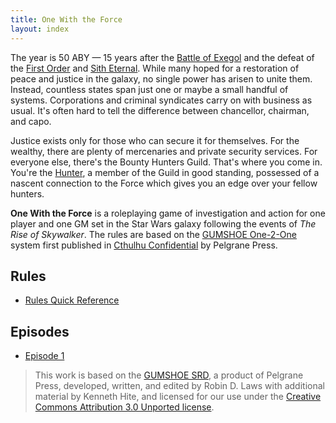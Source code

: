```yaml
---
title: One With the Force
layout: index
---
```


<script>
import Card from "$lib/components/Card.svelte";
import CardBox from "$lib/components/CardBox.svelte";
import ImageFigure from "$lib/components/ImageFigure.svelte";
import readTime from "$lib/readTime.js";
</script>

The year is 50 ABY &mdash; 15 years after the [Battle of Exegol] and the defeat
of the [First Order] and [Sith Eternal]. While many hoped for a restoration of
peace and justice in the galaxy, no single power has arisen to unite them.
Instead, countless states span just one or maybe a small handful of systems.
Corporations and criminal syndicates carry on with business as usual. It's often
hard to tell the difference between chancellor, chairman, and capo.

[Battle of Exegol]: https://starwars.fandom.com/wiki/Battle_of_Exegol 'Battle of Exegol at Wookieepedia'
[First Order]: https://starwars.fandom.com/wiki/First_Order 'First Order at Wookieepedia'
[Sith Eternal]: https://starwars.fandom.com/wiki/Sith_Eternal 'Sith Eternal at Wookieepedia'

Justice exists only for those who can secure it for themselves. For the wealthy,
there are plenty of mercenaries and private security services. For everyone
else, there's the Bounty Hunters Guild. That's where you come in. You're the
[Hunter], a member of the Guild in good standing, possessed of a nascent
connection to the Force which gives you an edge over your fellow hunters.

[Hunter]: /the-hunter

**One With the Force** is a roleplaying game of investigation and action for one
player and one GM set in the Star Wars galaxy following the events of _The Rise
of Skywalker_. The rules are based on the [GUMSHOE One-2-One] system first
published in [Cthulhu Confidential] by Pelgrane Press.

[GUMSHOE One-2-One]: https://pelgranepress.com/2015/09/09/gumshoe-one-2-one/ 'GUMSHOE One-2-One at Pelgrane Press'
[Cthulhu Confidential]: https://pelgranepress.com/product/cthulhu-confidential/ 'Cthulhu Confidential at Pelgrane Press'

## Rules

- [Rules Quick Reference](/rules/reference)

## Episodes

- [Episode 1](/episode-1)

<ImageFigure 
  caption="by Mike Winkelmann" 
  alt="A futuristic skyline consisting of hexagon shaped buildings with a red light column in its center. A person on a platform in the foreground wearing a jacket with an anarchy symbol on its back watching down at the skyline." 
  src="https://upload.wikimedia.org/wikipedia/commons/a/a0/HEXAGONIA.jpg" 
  href="https://commons.wikimedia.org/wiki/File:HEXAGONIA.jpg"
  title="HEXAGONIA at Wikimedia Commons"
/>

> This work is based on the [GUMSHOE SRD], a product of Pelgrane Press, developed, written, and edited by Robin D. Laws with additional material by Kenneth Hite, and licensed for our use under the [Creative Commons Attribution 3.0 Unported license].

[GUMSHOE SRD]: https://www.pelgranepress.com/index.php/the-gumshoe-system-reference-document/
[Creative Commons Attribution 3.0 Unported license]: http://creativecommons.org/licenses/by/3.0/